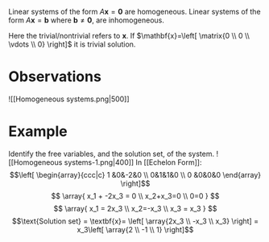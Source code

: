 Linear systems of the form $A\mathbf{x}=\mathbf{0}$ are homogeneous.
Linear systems of the form $A\mathbf{x}=\mathbf{b}$ where $\mathbf{b} \neq \mathbf{0},$ are inhomogeneous.

Here the trivial/nontrivial refers to $\mathbf{x}$. 
If $\mathbf{x}=\left[ \matrix{0 \\ 0 \\ \vdots \\ 0} \right]$ it is trivial solution.

# Observations
![[Homogeneous systems.png|500]]

# Example
Identify the free variables, and the solution set, of the system.
![[Homogeneous systems-1.png|400]]
In [[Echelon Form]]: 
$$\left[ \begin{array}{ccc|c} 1 &0&-2&0 \\ 0&1&1&0 \\ 0 &0&0&0 \end{array} \right]$$
$$ \array{
x_1 + -2x_3 = 0 \\
x_2+x_3=0 \\
0=0
}
$$
$$ \array{
x_1 = 2x_3 \\
x_2=-x_3 \\
x_3 = x_3
}
$$
$$\text{Solution set} = \textbf{x}= \left[ \array{2x_3 \\ -x_3 \\ x_3} \right] = x_3\left[ \array{2 \\ -1 \\ 1} \right]$$

